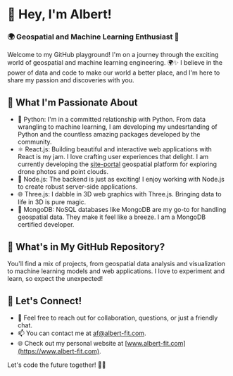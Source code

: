 
# 👋 Hey, I'm Albert!

### 🌍 Geospatial and Machine Learning Enthusiast 🤖

Welcome to my GitHub playground! I'm on a journey through the exciting world of geospatial and machine learning engineering. 🌍✨ I believe in the power of data and code to make our world a better place, and I'm here to share my passion and discoveries with you.



## 🚀 What I'm Passionate About

- 🐍 Python: I'm in a committed relationship with Python. From data wrangling to machine learning, I am developing my undesrtanding of Python and the countless amazing packages developed by the community.
- ⚛️ React.js: Building beautiful and interactive web applications with React is my jam. I love crafting user experiences that delight. I am currently developing the [site-portal](https://www.site-portal.co.uk) geospatial platform for exploring drone photos and point clouds.
- 🚀 Node.js: The backend is just as exciting! I enjoy working with Node.js to create robust server-side applications. 
- 🌐 Three.js: I dabble in 3D web graphics with Three.js. Bringing data to life in 3D is pure magic.
- 🍃 MongoDB: NoSQL databases like MongoDB are my go-to for handling geospatial data. They make it feel like a breeze. I am a MongoDB certified developer.

## 🌟 What's in My GitHub Repository?

You'll find a mix of projects, from geospatial data analysis and visualization to machine learning models and web applications. I love to experiment and learn, so expect the unexpected!

## 🤝 Let's Connect!

- 💬 Feel free to reach out for collaboration, questions, or just a friendly chat.
- 📫 You can contact me at [af@albert-fit.com](mailto:af@albert-fit.com).
- 🌐 Check out my personal website at [www.albert-fit.com](https://www.albert-fit.com).

Let's code the future together! 🚀✨

